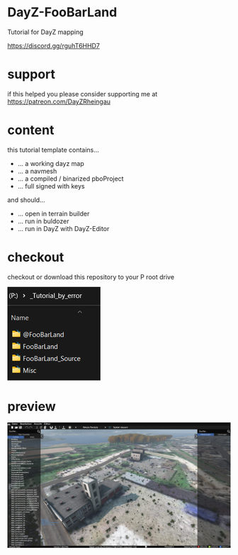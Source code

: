 # DayZ-FooBarLand
Tutorial for DayZ mapping

https://discord.gg/rguhT6HHD7

# support
if this helped you please consider supporting me at https://patreon.com/DayZRheingau

# content
this tutorial template contains...
- ... a working dayz map
- ... a navmesh
- ... a compiled / binarized pboProject
- ... full signed with keys
  
and should...
- ... open in terrain builder
- ... run in buldozer
- ... run in DayZ with DayZ-Editor

# checkout
checkout or download this repository to your P root drive

<img src="https://github.com/ranseier86/DayZ-FooBarLand/blob/main/_Tutorial_by_error/Misc/MiscImages/checkout.png">

# preview

<img src="https://github.com/ranseier86/DayZ-FooBarLand/blob/main/_Tutorial_by_error/Misc/DayZ_Launcher/dayz_editor.jpg">

